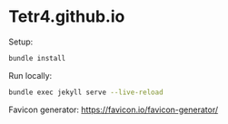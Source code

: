 # Tetr4.github.io

Setup:
```sh
bundle install
```

Run locally:
```sh
bundle exec jekyll serve --live-reload
```

Favicon generator: https://favicon.io/favicon-generator/